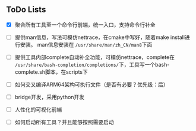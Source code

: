 ## ToDo Lists

- [x] 聚合所有工具至一个命令行前端，统一入口，支持命令行补全

- [ ] 提供man信息，写法可模仿nettrace，在cmake中写好，随着make install进行安装。 man信息安装在 `/usr/share/man/zh_CN/man8`下面

- [ ] 提供工具内部complete自动补全功能，可模仿nettrace，complete在 `/usr/share/bash-completion/completions/`下，工具写一个bash-complete.sh脚本，在scripts下

- [ ] 如何交叉编译ARM64架构可执行文件（是否有必要？优先级：后）

- [ ] bridge开发，采用python开发

- [ ] 人性化的可视化前端

- [ ] 如何启动所有工具？并且能够按照需要启动
